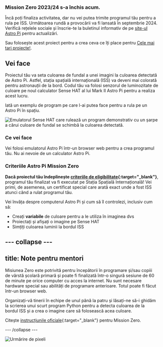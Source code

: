 ### Mission Zero 2023/24 s-a închis acum.

Încă poți finaliza activitatea, dar nu vei putea trimite programul tău pentru a rula pe ISS. Următoarea rundă a provocării va fi lansată în septembrie 2024. Verifică rețelele sociale și înscrie-te la buletinul informativ de pe [site-ul Astro Pi](https://astro-pi.org/ro/mission-zero/) pentru actualizări.

Sau folosește acest proiect pentru a crea ceva ce îți place pentru [Cele mai tari proiecte!](https://online.coolestprojects.org/take-part).



## Vei face

Proiectul tău va seta culoarea de fundal a unei imagini la culoarea detectată de Astro Pi. Astfel, stația spațială internațională (ISS) va deveni mai colorată pentru astronauții de la bord. Codul tău va folosi senzorul de luminozitate de culoare pe noul calculator Sense HAT al lui Mark II Astro Pi pentru a realiza acest lucru.

Iată un exemplu de program pe care l-ai putea face pentru a rula pe un Astro Pi în spațiu.

![Emulatorul Sense HAT care rulează un program demonstrativ cu un șarpe a cărui culoare de fundal se schimbă la culoarea detectată.](images/finished.gif)

### Ce vei face

Vei folosi emulatorul Astro Pi într-un browser web pentru a crea programul tău. Nu ai nevoie de un calculator Astro Pi.

### Criteriile Astro Pi Mission Zero

**Dacă proiectul tău îndeplinește [criteriile de eligibilitate](https://astro-pi.org/ro/mission-zero/eligibility){:target="_blank"}**, programul tău finalizat va fi executat pe Stația Spațială Internațională! Vei primi, de asemenea, un certificat special care arată exact unde a fost ISS atunci când a rulat programul tău.

Vei învăța despre computerul Astro Pi și cum să îl controlezi, inclusiv cum să:
+ Creați **variabile** de culoare pentru a le utiliza în imaginea dvs
+ Proiectați și afișați o imagine pe Sense HAT
+ Simțiți culoarea luminii la bordul ISS

--- collapse ---
---
title: Note pentru mentori
---

Misiunea Zero este potrivită pentru începătorii în programare și/sau copiii de vârstă școlară primară și poate fi finalizată într-o singură sesiune de 60 de minute pe orice computer cu acces la internet. Nu sunt necesare hardware special sau abilități de programare anterioare. Totul poate fi făcut într-un browser web.

Organizați-vă tinerii în echipe de unul până la patru și lăsați-ne să-i ghidăm la scrierea unui scurt program Python pentru a detecta culoarea de la bordul ISS și a crea o imagine care să folosească acea culoare.

Citește [instrucțiunile oficiale](https://astro-pi.org/ro/mission-zero/guidelines){:target="_blank"} pentru Mission Zero.

--- /collapse ---

![Urmărire de pixeli](https://code.org/api/hour/begin_raspberrypi_astropi.png)
